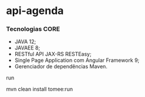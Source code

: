# api-agenda


### Tecnologias CORE

* JAVA 12;
* JAVAEE 8;
* RESTful API JAX-RS RESTEasy;
* Single Page Application com Angular Framework 9;
* Gerenciador de dependências Maven.

run

mvn clean install tomee:run
